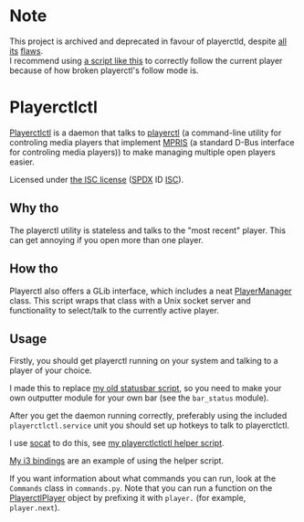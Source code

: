 # Note
This project is archived and deprecated in favour of playerctld, despite [all][playerctl-garbage1] [its][playerctl-garbage2] [flaws][playerctl-garbage3].  
I recommend using [a script like this][music-script] to correctly follow the current player because of how broken playerctl's follow mode is.

# Playerctlctl

[Playerctlctl][] is a daemon that talks to [playerctl][] (a command-line
utility for controling media players that implement [MPRIS][] (a standard
D-Bus interface for controling media players)) to make managing multiple open
players easier.

Licensed under [the ISC license][license] ([SPDX][] ID [ISC][spdx-isc]).


## Why tho

The playerctl utility is stateless and talks to the "most recent" player. This
can get annoying if you open more than one player.


## How tho

Playerctl also offers a GLib interface, which includes a neat
[PlayerManager][api-player-manager] class. This script wraps that class with a
Unix socket server and functionality to select/talk to the currently active
player.


## Usage

Firstly, you should get playerctl running on your system and talking to a
player of your choice.

I made this to replace [my old statusbar script][dotfiles-polybar-music], so you
need to make your own outputter module for your own bar (see the `bar_status` module).

After you get the daemon running correctly, preferably using the included
`playerctlctl.service` unit you should set up hotkeys to talk to playerctlctl.

I use [socat][] to do this, see [my playerctlctlctl helper script][playerctlctlctl].

[My i3 bindings][dotfiles-i3-bindings] are an example of using the helper script.

If you want information about what commands you can run, look at the
`Commands` class in `commands.py`. Note that you can run a function on the [PlayerctlPlayer][api-player] object by prefixing it with `player.`
(for example, `player.next`).


[api-player]: https://dubstepdish.com/playerctl/PlayerctlPlayer.html
[api-player-manager]: https://dubstepdish.com/playerctl/PlayerctlPlayerManager.html
[dotfiles-i3-bindings]: https://github.com/udf/dotfiles-stow/blob/b80cde9df64293bf877e4da2b66592ce81955892/home/.config/i3/config_main#L47-L66
[dotfiles-polybar-music]: https://github.com/udf/dotfiles-stow/blob/5444705006ee8d416e96038f0bc7d2d15fc75096/home/.config/polybar/music.py
[license]: ./LICENSE.txt
[mpris]: https://specifications.freedesktop.org/mpris-spec/latest/
[playerctl]: https://github.com/acrisci/playerctl
[playerctlctl]: https://github.com/udf/playerctlctl
[playerctlctlctl]: https://github.com/udf/dotfiles-stow/blob/b80cde9df64293bf877e4da2b66592ce81955892/home/scripts/playerctlctlctl
[socat]: http://www.dest-unreach.org/socat/
[spdx]: https://spdx.org/licenses/
[spdx-isc]: https://spdx.org/licenses/ISC.html
[playerctl-garbage1]: https://github.com/altdesktop/playerctl/issues/247
[playerctl-garbage2]: https://github.com/altdesktop/playerctl/issues/270
[playerctl-garbage3]: https://github.com/altdesktop/playerctl/issues/304
[music-script]: https://github.com/udf/dotfiles-stow/commit/2c7571a8171df8ba7e9a8c1b745fbae70248cb7f#diff-c78e3272bfe6acc0f6a39f499c71b8ef7a5fdb60eca439be1b05c0d9a3f0e82c